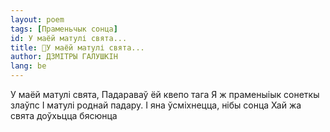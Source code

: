 ```yaml
---
layout: poem
tags: [Праменьчык сонца]
id: У маёй матулі свята...
title: 🚧У маёй матулі свята...
author: ДЗМІТРЫ ГАЛУШКІН
lang: be
---
```



У маёй матулі свята, Падараваў ёй квепо тага Я ж праменыіык сонеткы злаўпс I матулі роднай падару.
I яна ўсміхнецца, нібы сонца Хай жа свята доўхьцца бясюнца
